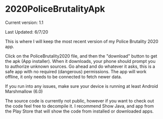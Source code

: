 # 2020PoliceBrutalityApk
Current version: 1.1

Last Updated: 6/7/20

This is where I will keep the most recent version of my Police Brutality 2020 app.

Click on the PoliceBrutality2020 file, and then the "download" button to get the apk (App installer).
When it downloads, your phone should prompt you to authorize unknown sources. Go ahead and do whatever it asks, this is a safe app with no required (dangerous) permissions. The app will work offline, it only needs to be connected to fetch newer data.

If you run into any issues, make sure your device is running at least Android Marshmallow (6.0)

The source code is currently not public, however if you want to check out the code feel free to decompile it. I recommend Show Java, and app from the Play Store that will show the code from installed or downloaded apps.
